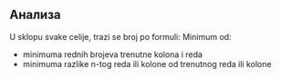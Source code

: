 ## Анализа

U sklopu svake celije, trazi se broj po formuli:
Minimum od:
- minimuma rednih brojeva trenutne kolona i reda
- minimuma razlike n-tog reda ili kolone od trenutnog reda ili kolone
